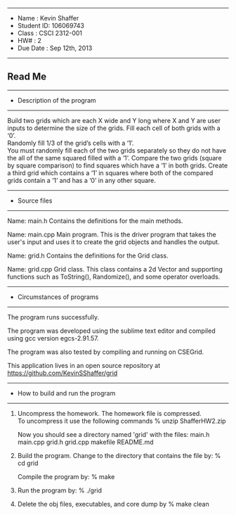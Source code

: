 *******************************************************
*  Name      :  Kevin Shaffer
*  Student ID:  106069743
*  Class     :  CSCI 2312-001        
*  HW#       :  2     
*  Due Date  :  Sep 12th, 2013
*******************************************************

## Read Me


*******************************************************
*  Description of the program
*******************************************************

Build two grids which are each X wide and Y long where 
X and Y are user inputs to determine the size of the 
grids.  Fill each cell of both grids with a ‘0’.  
Randomly fill 1/3 of the grid’s cells with a ‘1’.  
You must randomly fill each of the two grids separately 
so they do not have the all of the same squared filled 
with a ‘1’.  Compare the two grids (square by square 
comparison) to find squares which have a ‘1’ in both 
grids.  Create a third grid which contains a ‘1’ in 
squares where both of the compared grids contain a 
‘1’ and has a ‘0’ in any other square.


*******************************************************
*  Source files
*******************************************************
Name:  main.h
  Contains the definitions for the main methods.

Name:  main.cpp
  Main program.  This is the driver program that takes
  the user's input and uses it to create the grid
  objects and handles the output.

Name:  grid.h
  Contains the definitions for the Grid class.

Name:  grid.cpp
  Grid class.  This class contains a 2d Vector<int>
  and supporting functions such as ToString(), 
  Randomize(), and some operator overloads.
   
   
*******************************************************
*  Circumstances of programs
*******************************************************

   The program runs successfully.  
   
   The program was developed using the sublime text
   editor and compiled using gcc version egcs-2.91.57.

   The program was also tested by compiling and running
   on CSEGrid.

   This application lives in an open source repository
   at https://github.com/KevinSShaffer/grid


*******************************************************
*  How to build and run the program
*******************************************************

1. Uncompress the homework.  The homework file is compressed.  
   To uncompress it use the following commands 
       % unzip ShafferHW2.zip

   Now you should see a directory named 'grid' with the files:
        main.h
        main.cpp
        grid.h
        grid.cpp
        makefile
        README.md

2. Build the program.
    Change to the directory that contains the file by:
    % cd grid 

    Compile the program by:
    % make

3. Run the program by:
   % ./grid

4. Delete the obj files, executables, and core dump by
   % make clean
